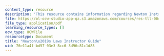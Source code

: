 ```yaml
---
content_type: resource
description: 'This resource contains information regarding Newton Instructor Guide. '
file: https://ol-ocw-studio-app-qa.s3.amazonaws.com/courses/res-tll-004-stem-concept-videos-fall-2013/76e11a4fbd5703e38cc63d96c81c1d85_MITRES_TLL-004F13_Nwton_IG.pdf
file_type: application/pdf
learning_resource_types: []
ocw_type: OCWFile
resourcetype: Document
title: "Newton\u2019s Laws Instructor Guide"
uid: 76e11a4f-bd57-03e3-8cc6-3d96c81c1d85
---
```

